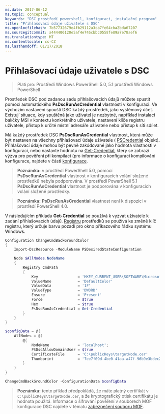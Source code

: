 ```yaml
---
ms.date: 2017-06-12
ms.topic: conceptual
keywords: "DSC prostředí powershell, konfiguraci, instalační program"
title: "Přihlašovací údaje uživatele s DSC"
ms.openlocfilehash: 7b57732679e4fb29112a3ca7fe64cba2bda67207
ms.sourcegitcommit: a444406120e5af4e746cbbc0558fe89a7e78aef6
ms.translationtype: MT
ms.contentlocale: cs-CZ
ms.lasthandoff: 01/17/2018
---
```

# <a name="running-dsc-with-user-credentials"></a>Přihlašovací údaje uživatele s DSC 

> Platí pro: Prostředí Windows PowerShell 5.0, 5.1 prostředí Windows PowerShell

Prostředek DSC pod zadanou sadu přihlašovacích údajů můžete spustit pomocí automatického **PsDscRunAsCredential** vlastnosti v konfiguraci. Ve výchozím nastavení spouští DSC každý prostředek, jako systémový účet.
Existují situace, kdy spuštěná jako uživatel je nezbytné, například instalaci balíčky MSI v kontextu konkrétního uživatele, nastavení klíče registru uživatele, přístup k určité místní adresáře uživatele nebo přístup k síti sdílet.

Má každý prostředek DSC **PsDscRunAsCredential** vlastnost, která může být nastaven na všechny přihlašovací údaje uživatele ( [PSCredential](https://msdn.microsoft.com/en-us/library/ms572524(v=VS.85).aspx) objekt).
Přihlašovací údaje mohou být pevně zakódované jako hodnota vlastnosti v konfiguraci, nebo nastavte hodnotu na [Get-Credential](https://technet.microsoft.com/en-us/library/hh849815.aspx), který se zobrazí výzva pro pověření při kompilaci (pro informace o konfiguraci kompilování konfigurace, najdete v části [konfigurace](configurations.md).

>**Poznámka:** v prostředí PowerShell 5.0, pomocí **PsDscRunAsCredential** vlastnost v konfiguracích volání složené prostředků nebyla podporována. 
>V prostředí PowerShell 5.1 **PsDscRunAsCredential** vlastnost je podporována v konfiguracích volání složené prostředky.

>**Poznámka:** **PsDscRunAsCredential** vlastnost není k dispozici v prostředí PowerShell 4.0.

V následujícím příkladu **Get-Credential** se používá k vyzvat uživatele k zadání přihlašovacích údajů. [Registru](registryResource.md) prostředků se používá ke změně klíč registru, který určuje barvu pozadí pro okno příkazového řádku systému Windows.

```powershell
Configuration ChangeCmdBackGroundColor
{
    Import-DscResource -ModuleName PSDesiredStateConfiguration

    Node $AllNodes.NodeName
    {
        Registry CmdPath
        {
            Key                  = 'HKEY_CURRENT_USER\SOFTWARE\Microsoft\Command Processor'
            ValueName            = 'DefaultColor'
            ValueData            = '1F'
            ValueType            = 'DWORD'
            Ensure               = 'Present'
            Force                = $true
            Hex                  = $true
            PsDscRunAsCredential = Get-Credential
        }
    }
}

$configData = @{
    AllNodes = @(
        @{
            NodeName             = 'localhost';
            PSDscAllowDomainUser = $true
            CertificateFile      = 'C:\publicKeys\targetNode.cer'
            Thumbprint           = '7ee7f09d-4be0-41aa-a47f-96b9e3bdec25'
        }
    )
}

ChangeCmdBackGroundColor -ConfigurationData $configData
```
>**Poznámka:** tento příklad předpokládá, že máte platný certifikát v `C:\publicKeys\targetNode.cer`, a že kryptografický otisk certifikátu je hodnota použitá.
>Informace o šifrování pověření v souborech MOF konfigurace DSC najdete v tématu [zabezpečení souboru MOF](secureMOF.md).

